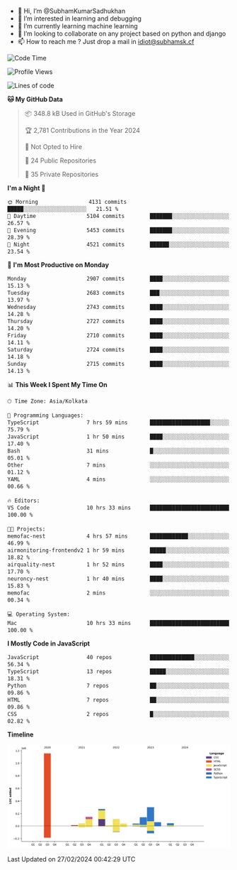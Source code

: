 - 👋 Hi, I’m @SubhamKumarSadhukhan
- 👀 I’m interested in learning and debugging
- 🌱 I’m currently learning machine learning
- 💞️ I’m looking to collaborate on any project based on python and django
- 📫 How to reach me ?
      Just drop a mail in idiot@subhamsk.cf

<!---
SubhamKumarSadhukhan/SubhamKumarSadhukhan is a ✨ special ✨ repository because its `README.md` (this file) appears on your GitHub profile.
You can click the Preview link to take a look at your changes.
--->


<!--START_SECTION:waka-->
![Code Time](http://img.shields.io/badge/Code%20Time-1%2C961%20hrs%2047%20mins-blue)

![Profile Views](http://img.shields.io/badge/Profile%20Views-0-blue)

![Lines of code](https://img.shields.io/badge/From%20Hello%20World%20I%27ve%20Written-2.4%20million%20lines%20of%20code-blue)

**🐱 My GitHub Data** 

> 📦 348.8 kB Used in GitHub's Storage 
 > 
> 🏆 2,781 Contributions in the Year 2024
 > 
> 🚫 Not Opted to Hire
 > 
> 📜 24 Public Repositories 
 > 
> 🔑 35 Private Repositories 
 > 
**I'm a Night 🦉** 

```text
🌞 Morning                4131 commits        █████░░░░░░░░░░░░░░░░░░░░   21.51 % 
🌆 Daytime                5104 commits        ███████░░░░░░░░░░░░░░░░░░   26.57 % 
🌃 Evening                5453 commits        ███████░░░░░░░░░░░░░░░░░░   28.39 % 
🌙 Night                  4521 commits        ██████░░░░░░░░░░░░░░░░░░░   23.54 % 
```
📅 **I'm Most Productive on Monday** 

```text
Monday                   2907 commits        ████░░░░░░░░░░░░░░░░░░░░░   15.13 % 
Tuesday                  2683 commits        ███░░░░░░░░░░░░░░░░░░░░░░   13.97 % 
Wednesday                2743 commits        ████░░░░░░░░░░░░░░░░░░░░░   14.28 % 
Thursday                 2727 commits        ████░░░░░░░░░░░░░░░░░░░░░   14.20 % 
Friday                   2710 commits        ████░░░░░░░░░░░░░░░░░░░░░   14.11 % 
Saturday                 2724 commits        ████░░░░░░░░░░░░░░░░░░░░░   14.18 % 
Sunday                   2715 commits        ████░░░░░░░░░░░░░░░░░░░░░   14.13 % 
```


📊 **This Week I Spent My Time On** 

```text
🕑︎ Time Zone: Asia/Kolkata

💬 Programming Languages: 
TypeScript               7 hrs 59 mins       ███████████████████░░░░░░   75.79 % 
JavaScript               1 hr 50 mins        ████░░░░░░░░░░░░░░░░░░░░░   17.40 % 
Bash                     31 mins             █░░░░░░░░░░░░░░░░░░░░░░░░   05.01 % 
Other                    7 mins              ░░░░░░░░░░░░░░░░░░░░░░░░░   01.12 % 
YAML                     4 mins              ░░░░░░░░░░░░░░░░░░░░░░░░░   00.66 % 

🔥 Editors: 
VS Code                  10 hrs 33 mins      █████████████████████████   100.00 % 

🐱‍💻 Projects: 
memofac-nest             4 hrs 57 mins       ████████████░░░░░░░░░░░░░   46.99 % 
airmonitoring-frontendv2 1 hr 59 mins        █████░░░░░░░░░░░░░░░░░░░░   18.82 % 
airquality-nest          1 hr 52 mins        ████░░░░░░░░░░░░░░░░░░░░░   17.70 % 
neuroncy-nest            1 hr 40 mins        ████░░░░░░░░░░░░░░░░░░░░░   15.83 % 
memofac                  2 mins              ░░░░░░░░░░░░░░░░░░░░░░░░░   00.34 % 

💻 Operating System: 
Mac                      10 hrs 33 mins      █████████████████████████   100.00 % 
```

**I Mostly Code in JavaScript** 

```text
JavaScript               40 repos            ██████████████░░░░░░░░░░░   56.34 % 
TypeScript               13 repos            █████░░░░░░░░░░░░░░░░░░░░   18.31 % 
Python                   7 repos             ██░░░░░░░░░░░░░░░░░░░░░░░   09.86 % 
HTML                     7 repos             ██░░░░░░░░░░░░░░░░░░░░░░░   09.86 % 
CSS                      2 repos             █░░░░░░░░░░░░░░░░░░░░░░░░   02.82 % 
```



**Timeline**

![Lines of Code chart](https://raw.githubusercontent.com/SubhamKumarSadhukhan/SubhamKumarSadhukhan/main/assets/bar_graph.png)


 Last Updated on 27/02/2024 00:42:29 UTC
<!--END_SECTION:waka-->
